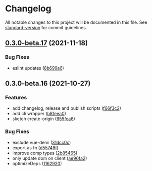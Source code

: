 # Changelog

All notable changes to this project will be documented in this file. See [standard-version](https://github.com/conventional-changelog/standard-version) for commit guidelines.

## [0.3.0-beta.17](https://github.com/application-research/origin/compare/v0.3.0-beta.16...v0.3.0-beta.17) (2021-11-18)


### Bug Fixes

* eslint updates ([8b696a6](https://github.com/application-research/origin/commit/8b696a62ca8ae3e8c4b96463922fa18e4672cedc))

## 0.3.0-beta.16 (2021-10-27)


### Features

* add changelog, release and publish scripts ([f66f3c2](https://github.com/application-research/origin/commit/f66f3c29ecb208bd243c37fa221a9967c3d5dd2c))
* add cli wrapper ([b81eea0](https://github.com/application-research/origin/commit/b81eea0da4da7b72a37f41eed5a18b8cc7f550e9))
* sketch create-origin ([655fca6](https://github.com/application-research/origin/commit/655fca68595a0af81c5ef78cb84f1d2408150dd6))


### Bug Fixes

* exclude vue-demi ([31dcc0c](https://github.com/application-research/origin/commit/31dcc0c5e6173419ce5a90e7fd4a5fa4ff0324fa))
* export as fn ([d55746f](https://github.com/application-research/origin/commit/d55746ff82993e3fa4247bd4f83ff236f929a23a))
* improve comp types ([2b85465](https://github.com/application-research/origin/commit/2b85465297089f51acf1c3622373b437cbc2d1c7))
* only update dom on client ([ae96fa2](https://github.com/application-research/origin/commit/ae96fa25b05f8e84d2f6b134f65faffa20ac19ae))
* optimizeDeps ([1162920](https://github.com/application-research/origin/commit/11629205e00752affb3d0feef252256e7c079a1a))
